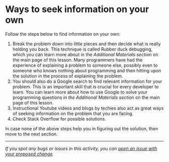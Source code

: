 # Ways to seek information on your own

Follow the steps below to find information on your own:

1. Break the problem down into little pieces and then decide what is really holding you back. This technique is called Rubber duck debugging, which you can learn more about in the *Additional Materials section* on the main page of this lesson. Many programmers have had the experience of explaining a problem to someone else, possibly even to someone who knows nothing about programming and then hitting upon the solution in the process of explaining the problem.
2. You should also do a Google search to find relevant information for your problem. This is an important skill that is crucial for every developer to learn. You can learn more about how to use Google to solve your programming questions *in the Additional Materials section* on the main page of this lesson.
3. Instructional Youtube videos and blogs by techies also act as great ways of seeking information on the problem that you are facing. 
4. Check Stack Overflow for possible solutions. 

In case none of the above steps help you in figuring out the solution, then move to the next section.


------

_If you spot any bugs or issues in this activity, you can [open an issue with your proposed change](https://github.com/microverseinc/curriculum-transversal-skills/blob/main/git-github/articles/open_issue.md)._
